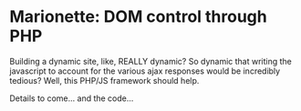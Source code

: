 Marionette: DOM control through PHP
===================================

Building a dynamic site, like, REALLY dynamic? So dynamic that writing the javascript to account for the various ajax responses would be incredibly tedious? Well, this PHP/JS framework should help.

Details to come... and the code...

